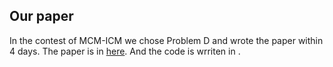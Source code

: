 ## Our paper

In the contest of MCM-ICM we chose Problem D and wrote the paper within 4 days. The paper is in [here](https://github.com/HeXavi8/Mathematical-Modeling/blob/main/Our_Paper/Paper.pdf). And the code is wrriten in .
